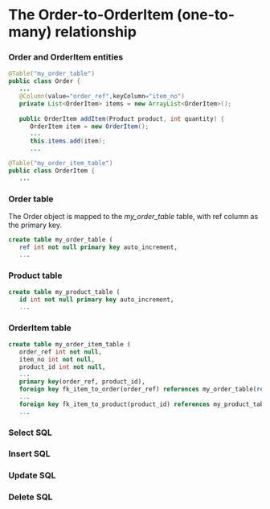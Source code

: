 # The Order-to-OrderItem (one-to-many) relationship

### Order and OrderItem entities

```Java
@Table("my_order_table")
public class Order {
   ...
   @Column(value="order_ref",keyColumn="item_no")
   private List<OrderItem> items = new ArrayList<OrderItem>();
   
   public OrderItem addItem(Product product, int quantity) {
      OrderItem item = new OrderItem();
      ...
      this.items.add(item);
      ...
```
```Java
@Table("my_order_item_table")
public class OrderItem {
   ...
```

### Order table

The Order object is mapped to the *my_order_table* table, with ref column as the primary key.
```sql
create table my_order_table (
   ref int not null primary key auto_increment,
   ...
```

### Product table
```sql
create table my_product_table (
   id int not null primary key auto_increment,
   ...
```

### OrderItem table
```sql
create table my_order_item_table (
   order_ref int not null,
   item_no int not null,
   product_id int not null,
   ...
   primary key(order_ref, product_id),
   foreign key fk_item_to_order(order_ref) references my_order_table(ref)
   ...
   foreign key fk_item_to_product(product_id) references my_product_table(id)
   ...
```

### Select SQL

### Insert SQL

### Update SQL

### Delete SQL


